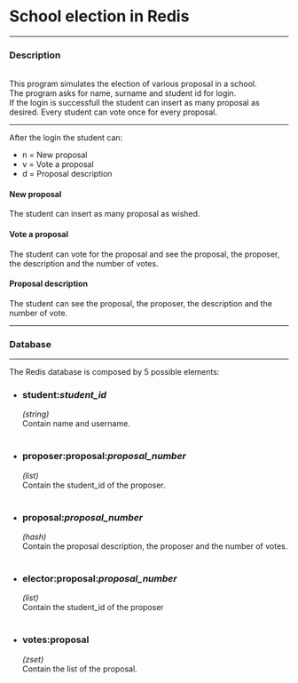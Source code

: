 <!-- ---------------------------------------------------------------------- -->
<h1>School election in Redis</h1>
<!-- ---------------------------------------------------------------------- -->
<hr>
<h3>Description</h3>
<br/>
This program simulates the election of various proposal in a school.<br/>
The program asks for name, surname and student id for login.<br/>
If the login is successfull the student can insert as many proposal as desired.
Every student can vote once for every proposal.<br/>

<hr>
After the login the student can:<br/>

<ul><li>n = New proposal</li>
    <li>v = Vote a proposal</li>
    <li>d = Proposal description</li></ul>

<h4>New proposal</h4>
The student can insert as many proposal as wished.<br/>

<h4>Vote a proposal</h4>
The student can vote for the proposal and see the proposal, the proposer, 
the description and the number of votes.<br/>

<h4>Proposal description</h4>
The student can see the proposal, the proposer, the description and the number
of vote.<br/>


<hr>
<h3>Database</h3>
<hr>
The Redis database is composed by 5 possible elements:<br/>

<ul>
    <li>
        <h3>student:<i>student_id</i>                </h3>
        <i>(string)</i>             <br/>   
        Contain name and username.  <br/><br/>
    </li>
    <li>
        <h3>proposer:proposal:<i>proposal_number</i> </h3>
        <i>(list)</i><br/>   
        Contain the student_id of the proposer.<br/><br/>
    </li>
    <li>
        <h3>proposal:<i>proposal_number</i>          </h3>
        <i>(hash)</i><br/>            
        Contain the proposal description, the 
        proposer and the number of votes.<br/><br/>
   </li>
   <li>
       <h3>elector:proposal:<i>proposal_number</i>   </h3>
       <i>(list)</i><br/>  
       Contain the student_id of the proposer<br/><br/>
   </li>
   <li>
       <h3>votes:proposal                            </h3>
       <i>(zset)</i><br/>                           
       Contain the list of the proposal.<br/><br/>
   </li></ul>

